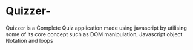 # Quizzer-
Quizzer is a Complete Quiz application made using javascript by utilising some of its core concept such as DOM manipulation, Javascript object Notation and loops
